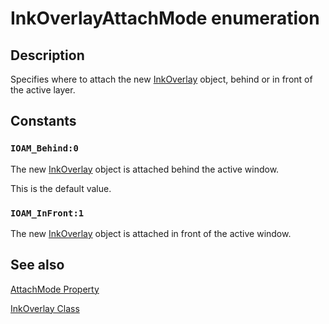 # InkOverlayAttachMode enumeration

## Description

Specifies where to attach the new [InkOverlay](https://learn.microsoft.com/windows/desktop/tablet/inkoverlay-class) object, behind or in front of the active layer.

## Constants

### `IOAM_Behind:0`

The new [InkOverlay](https://learn.microsoft.com/windows/desktop/tablet/inkoverlay-class) object is attached behind the active window.

This is the default value.

### `IOAM_InFront:1`

The new [InkOverlay](https://learn.microsoft.com/windows/desktop/tablet/inkoverlay-class) object is attached in front of the active window.

## See also

[AttachMode Property](https://learn.microsoft.com/windows/desktop/api/msinkaut/nf-msinkaut-iinkoverlay-get_attachmode)

[InkOverlay Class](https://learn.microsoft.com/windows/desktop/tablet/inkoverlay-class)